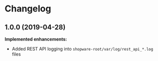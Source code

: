 # Changelog

## 1.0.0 (2019-04-28)

**Implemented enhancements:**

- Added REST API logging into `shopware-root/var/log/rest_api_*.log` files
